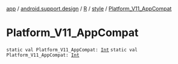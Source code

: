 [app](../../../index.md) / [android.support.design](../../index.md) / [R](../index.md) / [style](index.md) / [Platform_V11_AppCompat](.)

# Platform_V11_AppCompat

`static val Platform_V11_AppCompat: `[`Int`](https://kotlinlang.org/api/latest/jvm/stdlib/kotlin/-int/index.html)
`static val Platform_V11_AppCompat: `[`Int`](https://kotlinlang.org/api/latest/jvm/stdlib/kotlin/-int/index.html)